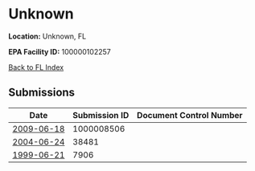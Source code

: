 # Unknown

**Location:** Unknown, FL

**EPA Facility ID:** 100000102257

[Back to FL Index](../../index.md)

## Submissions

| Date | Submission ID | Document Control Number |
|------|--------------|-------------------------|
| [2009-06-18](submissions/1000008506.md) | 1000008506 |  |
| [2004-06-24](submissions/38481.md) | 38481 |  |
| [1999-06-21](submissions/7906.md) | 7906 |  |
